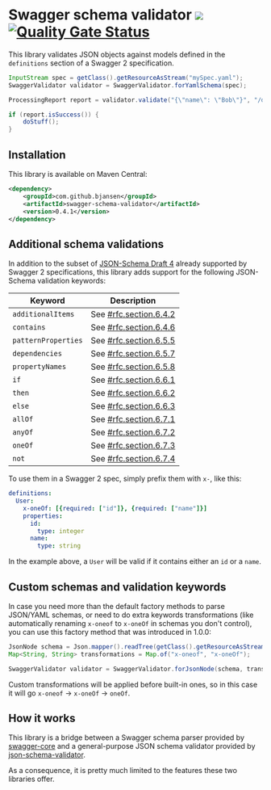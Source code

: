 # Swagger schema validator ![](https://img.shields.io/maven-central/v/com.github.bjansen/swagger-schema-validator.svg?style=flat) [![Quality Gate Status](https://sonarcloud.io/api/project_badges/measure?project=swagger-schema-validator&metric=alert_status)](https://sonarcloud.io/dashboard?id=swagger-schema-validator)

This library validates JSON objects against models defined in the `definitions` section of a Swagger 2 specification.

```java
InputStream spec = getClass().getResourceAsStream("mySpec.yaml");
SwaggerValidator validator = SwaggerValidator.forYamlSchema(spec);

ProcessingReport report = validator.validate("{\"name\": \"Bob\"}", "/definitions/User");

if (report.isSuccess()) {
    doStuff();
}
```

## Installation

This library is available on Maven Central:

```xml
<dependency>
    <groupId>com.github.bjansen</groupId>
    <artifactId>swagger-schema-validator</artifactId>
    <version>0.4.1</version>
</dependency>
```

## Additional schema validations

In addition to the subset of [JSON-Schema Draft 4](https://tools.ietf.org/html/draft-zyp-json-schema-04) already 
supported by Swagger 2 specifications, this library adds support for the following JSON-Schema validation keywords:

| Keyword             | Description                                                                                           |
|---------------------|-------------------------------------------------------------------------------------------------------|
| `additionalItems`   | See [#rfc.section.6.4.2](http://json-schema.org/latest/json-schema-validation.html#rfc.section.6.4.2) |
| `contains`          | See [#rfc.section.6.4.6](http://json-schema.org/latest/json-schema-validation.html#rfc.section.6.4.6) |
| `patternProperties` | See [#rfc.section.6.5.5](http://json-schema.org/latest/json-schema-validation.html#rfc.section.6.5.5) |
| `dependencies`      | See [#rfc.section.6.5.7](http://json-schema.org/latest/json-schema-validation.html#rfc.section.6.5.7) |
| `propertyNames`     | See [#rfc.section.6.5.8](http://json-schema.org/latest/json-schema-validation.html#rfc.section.6.5.8) |
| `if`                | See [#rfc.section.6.6.1](http://json-schema.org/latest/json-schema-validation.html#rfc.section.6.6.1) |
| `then`              | See [#rfc.section.6.6.2](http://json-schema.org/latest/json-schema-validation.html#rfc.section.6.6.2) |
| `else`              | See [#rfc.section.6.6.3](http://json-schema.org/latest/json-schema-validation.html#rfc.section.6.6.3) |
| `allOf`             | See [#rfc.section.6.7.1](http://json-schema.org/latest/json-schema-validation.html#rfc.section.6.7.1) |
| `anyOf`             | See [#rfc.section.6.7.2](http://json-schema.org/latest/json-schema-validation.html#rfc.section.6.7.2) |
| `oneOf`             | See [#rfc.section.6.7.3](http://json-schema.org/latest/json-schema-validation.html#rfc.section.6.7.3) |
| `not`               | See [#rfc.section.6.7.4](http://json-schema.org/latest/json-schema-validation.html#rfc.section.6.7.4) |

To use them in a Swagger 2 spec, simply prefix them with `x-`, like this:

```yaml
definitions:
  User:
    x-oneOf: [{required: ["id"]}, {required: ["name"]}]
    properties:
      id:
        type: integer
      name:
        type: string
```

In the example above, a `User` will be valid if it contains either an `id` or a `name`.

## Custom schemas and validation keywords

In case you need more than the default factory methods to parse JSON/YAML schemas, or need to do extra keywords
transformations (like automatically renaming `x-oneof` to `x-oneOf` in schemas you don't control), you can use
this factory method that was introduced in 1.0.0:

```java
JsonNode schema = Json.mapper().readTree(getClass().getResourceAsStream("schema.json"));
Map<String, String> transformations = Map.of("x-oneof", "x-oneOf");

SwaggerValidator validator = SwaggerValidator.forJsonNode(schema, transformations);
```

Custom transformations will be applied before built-in ones, so in this case it will go `x-oneof` -> `x-oneOf` -> `oneOf`.

## How it works

This library is a bridge between a Swagger schema parser provided by [swagger-core](https://github.com/swagger-api/swagger-core)
and a general-purpose JSON schema validator provided by [json-schema-validator](https://github.com/java-json-tools/json-schema-validator).

As a consequence, it is pretty much limited to the features these two libraries offer.
